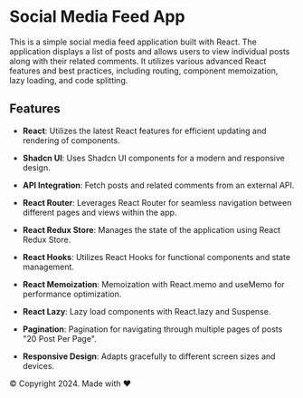 # Social Media Feed App

This is a simple social media feed application built with React. The application displays a list of posts and allows users to view individual posts along with their related comments. It utilizes various advanced React features and best practices, including routing, component memoization, lazy loading, and code splitting.

## Features

- **React**: Utilizes the latest React features for efficient updating and rendering of components.

- **Shadcn UI**: Uses Shadcn UI components for a modern and responsive design.

- **API Integration**: Fetch posts and related comments from an external API.

- **React Router**: Leverages React Router for seamless navigation between different pages and views within the app.

- **React Redux Store**: Manages the state of the application using React Redux Store.

- **React Hooks**: Utilizes React Hooks for functional components and state management.

- **React Memoization**: Memoization with React.memo and useMemo for performance optimization.

- **React Lazy**: Lazy load components with React.lazy and Suspense.

- **Pagination**: Pagination for navigating through multiple pages of posts "20 Post Per Page".

- **Responsive Design**: Adapts gracefully to different screen sizes and devices.

© Copyright 2024. Made with ❤️
